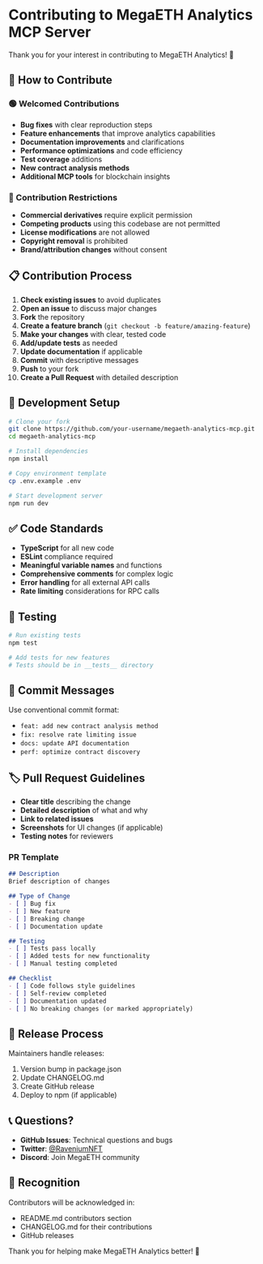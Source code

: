 # Contributing to MegaETH Analytics MCP Server

Thank you for your interest in contributing to MegaETH Analytics! 🎉

## 🤝 How to Contribute

### 🟢 Welcomed Contributions

- **Bug fixes** with clear reproduction steps
- **Feature enhancements** that improve analytics capabilities
- **Documentation improvements** and clarifications
- **Performance optimizations** and code efficiency
- **Test coverage** additions
- **New contract analysis methods**
- **Additional MCP tools** for blockchain insights

### 🔴 Contribution Restrictions

- **Commercial derivatives** require explicit permission
- **Competing products** using this codebase are not permitted
- **License modifications** are not allowed
- **Copyright removal** is prohibited
- **Brand/attribution changes** without consent

## 📋 Contribution Process

1. **Check existing issues** to avoid duplicates
2. **Open an issue** to discuss major changes
3. **Fork** the repository
4. **Create a feature branch** (`git checkout -b feature/amazing-feature`)
5. **Make your changes** with clear, tested code
6. **Add/update tests** as needed
7. **Update documentation** if applicable
8. **Commit** with descriptive messages
9. **Push** to your fork
10. **Create a Pull Request** with detailed description

## 🧪 Development Setup

```bash
# Clone your fork
git clone https://github.com/your-username/megaeth-analytics-mcp.git
cd megaeth-analytics-mcp

# Install dependencies
npm install

# Copy environment template
cp .env.example .env

# Start development server
npm run dev
```

## ✅ Code Standards

- **TypeScript** for all new code
- **ESLint** compliance required
- **Meaningful variable names** and functions
- **Comprehensive comments** for complex logic
- **Error handling** for all external API calls
- **Rate limiting** considerations for RPC calls

## 🧪 Testing

```bash
# Run existing tests
npm test

# Add tests for new features
# Tests should be in __tests__ directory
```

## 📝 Commit Messages

Use conventional commit format:
- `feat: add new contract analysis method`
- `fix: resolve rate limiting issue`
- `docs: update API documentation`
- `perf: optimize contract discovery`

## 🏷️ Pull Request Guidelines

- **Clear title** describing the change
- **Detailed description** of what and why
- **Link to related issues**
- **Screenshots** for UI changes (if applicable)
- **Testing notes** for reviewers

### PR Template
```markdown
## Description
Brief description of changes

## Type of Change
- [ ] Bug fix
- [ ] New feature
- [ ] Breaking change
- [ ] Documentation update

## Testing
- [ ] Tests pass locally
- [ ] Added tests for new functionality
- [ ] Manual testing completed

## Checklist
- [ ] Code follows style guidelines
- [ ] Self-review completed
- [ ] Documentation updated
- [ ] No breaking changes (or marked appropriately)
```

## 🚀 Release Process

Maintainers handle releases:
1. Version bump in package.json
2. Update CHANGELOG.md
3. Create GitHub release
4. Deploy to npm (if applicable)

## 📞 Questions?

- **GitHub Issues**: Technical questions and bugs
- **Twitter**: [@RaveniumNFT](https://twitter.com/RaveniumNFT)
- **Discord**: Join MegaETH community

## 🙏 Recognition

Contributors will be acknowledged in:
- README.md contributors section
- CHANGELOG.md for their contributions
- GitHub releases

Thank you for helping make MegaETH Analytics better! 🚀